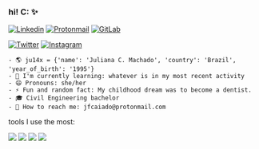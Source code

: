 ### hi! C: ✨

<div>

[![Linkedin](https://img.shields.io/badge/LinkedIn-0077B5?style=for-the-badge&logo=linkedin&logoColor=white)](https://www.linkedin.com/in/jfcm/)
[![Protonmail](https://img.shields.io/badge/ProtonMail-8B89CC?style=for-the-badge&logo=protonmail&logoColor=white)](mailto:jfcaiado@protonmail.com)
[![GitLab](https://img.shields.io/badge/GitLab-330F63?style=for-the-badge&logo=gitlab&logoColor=white)](https://gitlab.com/juliax5)

[![Twitter](https://img.shields.io/badge/Twitter-1DA1F2?style=for-the-badge&logo=twitter&logoColor=white)](https://twitter.com/juli4x_py)
[![Instagram](https://img.shields.io/badge/Instagram-E4405F?style=for-the-badge&logo=instagram&logoColor=white)](https://www.instagram.com/julianacaiado/)

```
- 🌎 ju14x = {'name': 'Juliana C. Machado', 'country': 'Brazil', 'year_of_birth': '1995'}
- 🌱 I'm currently learning: whatever is in my most recent activity
- 😄 Pronouns: she/her
- ⚡ Fun and random fact: My childhood dream was to become a dentist.
- 🎓 Civil Engineering bachelor
- 📨 How to reach me: jfcaiado@protonmail.com
```

tools I use the most:

<img src="https://img.shields.io/badge/Python-FFD43B?style=for-the-badge&logo=python&logoColor=blue" />
<img src="https://img.shields.io/badge/Flask-000000?style=for-the-badge&logo=flask&logoColor=white" />
<img src="https://img.shields.io/badge/fastapi-109989?style=for-the-badge&logo=FASTAPI&logoColor=white" />
<img src="https://img.shields.io/badge/Docker-2CA5E0?style=for-the-badge&logo=docker&logoColor=white" />

</div>

